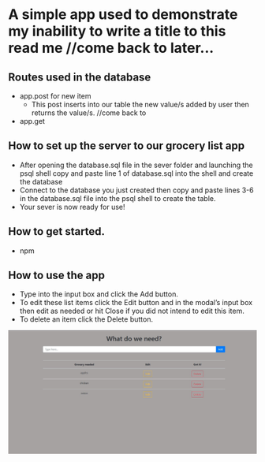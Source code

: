 # A simple app used to demonstrate my inability to write a title to this read me //come back to later...

## Routes used in the database
* app.post for new item
  - This post inserts into our table the new value/s added by user then returns the value/s. //come back to
*  app.get 

## How to set up the server to our grocery list app
* After opening the database.sql file in the sever folder and launching the psql shell copy and paste line 1 of database.sql into the shell and create the database
* Connect to the database you just created then copy and paste lines 3-6 in the database.sql file into the psql shell to create the table.
* Your sever is now ready for use!

## How to get started. 
* npm

## How to use the app
* Type into the input box and click the Add button.
* To edit these list items click the Edit button and in the modal’s input box then edit as needed or hit Close if you did not intend to edit this item.
* To delete an item click the Delete button.

![grocery](./images/GroceryScreenshot.png)

